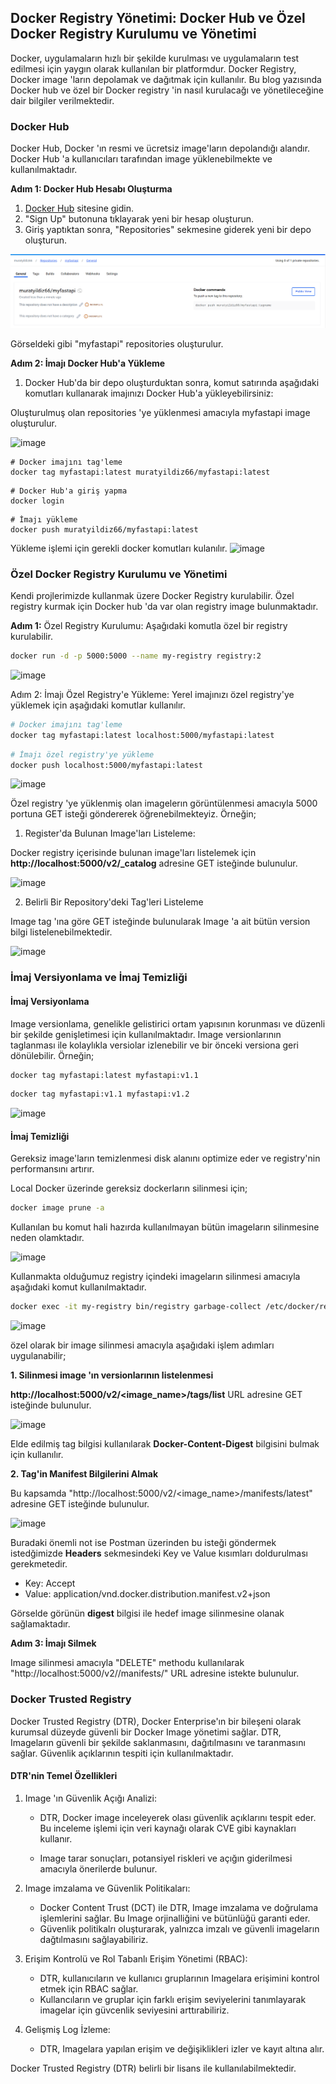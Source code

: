 ## Docker Registry Yönetimi: Docker Hub ve Özel Docker Registry Kurulumu ve Yönetimi


Docker, uygulamaların hızlı bir şekilde kurulması ve uygulamaların test edilmesi için yaygın olarak kullanılan bir platformdur. Docker Registry, Docker image 'ların depolamak ve dağıtmak için kullanılır. Bu blog yazısında Docker hub ve özel bir Docker registry 'in nasıl kurulacağı ve yönetileceğine dair bilgiler verilmektedir. 

### Docker Hub

Docker Hub, Docker 'ın resmi ve ücretsiz image'ların depolandığı alandır. Docker Hub 'a kullanıcıları tarafından image yüklenebilmekte ve kullanılmaktadır.

**Adım 1: Docker Hub Hesabı Oluşturma**

1. [Docker Hub](https://hub.docker.com/) sitesine gidin.
2. "Sign Up" butonuna tıklayarak yeni bir hesap oluşturun.
3. Giriş yaptıktan sonra, "Repositories" sekmesine giderek yeni bir depo oluşturun.

![image](./img/2_registry.png)

Görseldeki gibi "myfastapi" repositories oluşturulur.

**Adım 2: İmajı Docker Hub'a Yükleme**
1. Docker Hub'da bir depo oluşturduktan sonra, komut satırında aşağıdaki komutları kullanarak imajınızı Docker Hub'a yükleyebilirsiniz:

Oluşturulmuş olan repositories 'ye yüklenmesi amacıyla myfastapi image oluşturulur.

![image](/img/1_registry.png)
```docker
# Docker imajını tag'leme
docker tag myfastapi:latest muratyildiz66/myfastapi:latest
```
```docker
# Docker Hub'a giriş yapma
docker login
```
```docker
# İmajı yükleme
docker push muratyildiz66/myfastapi:latest
```
Yükleme işlemi için gerekli docker komutları kulanılır.
![image](/img/3_registry.png)

### Özel Docker Registry Kurulumu ve Yönetimi

Kendi projlerimizde kullanmak üzere Docker Registry kurulabilir. Özel registry kurmak için Docker hub 'da var olan registry image bulunmaktadır.

**Adım 1:** Özel Registry Kurulumu: Aşağıdaki komutla özel bir registry kurulabilir.

```bash
docker run -d -p 5000:5000 --name my-registry registry:2
```
![image](/img/4_registry.png)

Adım 2: İmajı Özel Registry'e Yükleme: Yerel imajınızı özel registry'ye yüklemek için aşağıdaki komutlar kullanılır.
```bash
# Docker imajını tag'leme
docker tag myfastapi:latest localhost:5000/myfastapi:latest
```
```bash
# İmajı özel registry'ye yükleme
docker push localhost:5000/myfastapi:latest
```
![image](/img/6_registry.png)

Özel registry 'ye yüklenmiş olan imagelerın görüntülenmesi amacıyla 5000 portuna GET isteği göndererek öğrenebilmekteyiz. Örneğin;

1. Register'da Bulunan Image'ları Listeleme:

Docker registry içerisinde bulunan image'ları listelemek için **http://localhost:5000/v2/_catalog** adresine GET isteğinde bulunulur.

![image](/img/7_registry.png)

2. Belirli Bir Repository'deki Tag'leri Listeleme

Image tag 'ına göre GET isteğinde bulunularak Image 'a ait bütün version bilgi listelenebilmektedir.

![image](/img/8_registry.png)

### İmaj Versiyonlama ve İmaj Temizliği

#### İmaj Versiyonlama

Image versionlama, genelikle gelistirici ortam yapısının korunması ve düzenli bir şekilde genişletimesi için kullanılmaktadır. Image versionlarının taglanması ile kolaylıkla versiolar izlenebilir ve bir önceki versiona geri dönülebilir. Örneğin;

```bash
docker tag myfastapi:latest myfastapi:v1.1
```
```bash
docker tag myfastapi:v1.1 myfastapi:v1.2
```
![image](/img/9_registry.png)

#### İmaj Temizliği

Gereksiz image'ların temizlenmesi disk alanını optimize eder ve registry'nin performansını artırır.

Local Docker üzerinde gereksiz dockerların silinmesi için;

```bash
docker image prune -a
```
Kullanılan bu komut hali hazırda kullanılmayan bütün imageların silinmesine neden olamktadır.

![image](/img/10_registry.png)

Kullanmakta olduğumuz registry içindeki imageların silinmesi amacıyla aşağıdaki komut kullanılmaktadır.

```bash
docker exec -it my-registry bin/registry garbage-collect /etc/docker/registry/config.yml
```
![image](/img/11_registry.png)

özel olarak bir image silinmesi amacıyla aşağıdaki işlem adımları uygulanabilir;

**1. Silinmesi image 'ın versionlarının listelenmesi**

**http://localhost:5000/v2/<image_name>/tags/list** URL adresine GET isteğinde bulunulur.

![image](/img/12_registry.png)

Elde edilmiş tag bilgisi kullanılarak **Docker-Content-Digest** bilgisini bulmak için kullanılır.

**2. Tag'in Manifest Bilgilerini Almak**

Bu kapsamda "http://localhost:5000/v2/<image_name>/manifests/latest" adresine GET isteğinde bulunulur.

![image](/img/13_registry.png)

Buradaki önemli not ise Postman üzerinden bu isteği göndermek istedğimizde **Headers** sekmesindeki Key ve Value kısımları doldurulması gerekmetedir. 

* Key: Accept
* Value: application/vnd.docker.distribution.manifest.v2+json

Görselde görünün **digest** bilgisi ile hedef image silinmesine olanak sağlamaktadır.

**Adım 3: İmajı Silmek**

Image silinmesi amacıyla "DELETE" methodu kullanılarak "http://localhost:5000/v2/<digest>/manifests/<digest>" URL adresine istekte bulunulur.


### Docker Trusted Registry

Docker Trusted Registry (DTR), Docker Enterprise'ın bir bileşeni olarak kurumsal düzeyde güvenli bir Docker Image yönetimi sağlar. DTR, Imageların güvenli bir şekilde saklanmasını, dağıtılmasını ve taranmasını sağlar. Güvenlik açıklarının tespiti için kullanılmaktadır.

#### DTR'nin Temel Özellikleri

1. Image 'ın Güvenlik Açığı Analizi:

    * DTR, Docker image inceleyerek olası güvenlik açıklarını tespit eder. Bu inceleme işlemi için veri kaynağı olarak CVE gibi kaynakları kullanır.

    * Image tarar sonuçları, potansiyel riskleri ve açığın giderilmesi amacıyla önerilerde bulunur.

2. Image imzalama ve Güvenlik Politikaları:

    * Docker Content Trust (DCT) ile DTR, Image imzalama ve doğrulama işlemlerini sağlar. Bu Image orjinalliğini ve bütünlüğü garanti eder.
    * Güvenlik politikalrı oluşturarak, yalnızca imzalı ve güvenli imageların dağtılmasını sağlayabiliriz.

3. Erişim Kontrolü ve Rol Tabanlı Erişim Yönetimi (RBAC):

    * DTR, kullanıcıların ve kullanıcı gruplarının Imagelara erişimini kontrol etmek için RBAC sağlar.
    * Kullancıların ve gruplar için farklı erişim seviyelerini tanımlayarak imagelar için güvcenlik seviyesini arttırabiliriz.

4. Gelişmiş Log İzleme:

    * DTR, Imagelara yapılan erişim ve değişiklikleri izler ve kayıt altına alır.

Docker Trusted Registry (DTR) belirli bir lisans ile kullanılabilmektedir. 

